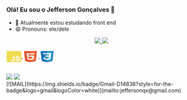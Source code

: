 ### Olá! Eu sou o Jefferson Gonçalves 👋


- 🌱 Atualmente estou estudando front end
- 😄 Pronouns: ele/dele

<div align="center">
  <a href="https://github.com/jefferson-gbarbosa">
  <img height="180em" src="https://github-readme-stats.vercel.app/api?username=jefferson-gbarbosa&show_icons=true&theme=dracula&include_all_commits=true&count_private=true"/>
  <img height="180em" src="https://github-readme-stats.vercel.app/api/top-langs/?username=jefferson-gbarbosa&layout=compact&langs_count=7&theme=dracula"/>
</div> 
<div style="display: inline_block"><br>
  <img align="center" alt="Jeff-Js" height="30" width="40" src="https://raw.githubusercontent.com/devicons/devicon/master/icons/javascript/javascript-plain.svg">
<!--   <img align="center" alt="Rafa-Ts" height="30" width="40" src="https://raw.githubusercontent.com/devicons/devicon/master/icons/typescript/typescript-plain.svg"> -->
<!--   <img align="center" alt="Rafa-React" height="30" width="40" src="https://raw.githubusercontent.com/devicons/devicon/master/icons/react/react-original.svg"> -->
  <img align="center" alt="Jeff-HTML" height="30" width="40" src="https://raw.githubusercontent.com/devicons/devicon/master/icons/html5/html5-original.svg">
  <img align="center" alt="Jeff-CSS" height="30" width="40" src="https://raw.githubusercontent.com/devicons/devicon/master/icons/css3/css3-original.svg"
</div>
  
##

<div> 
  <a href="https://instagram.com/jeffbarbosa42/" target="_blank"><img src="https://img.shields.io/badge/-Instagram-%23E4405F?style=for-the-badge&logo=instagram&logoColor=white" target="_blank"></a>
<!--   <a href = "mailto:jeffersonqx@gmail.com"><img src="https://img.shields.io/badge/Gmail-D14836?style=for-the-badge&logo=gmail&logoColor=white" target="_blank"></a> -->
  <a href="https://www.linkedin.com/in/jefferson-gonçalves-b93313179" target="_blank"><img src="https://img.shields.io/badge/-LinkedIn-%230077B5?style=for-the-badge&logo=linkedin&logoColor=white" target="_blank"></a> 
 
</div>
[![MAIL](https://img.shields.io/badge/Gmail-D14836?style=for-the-badge&logo=gmail&logoColor=white)](mailto:jeffersonqx@gmail.com)

